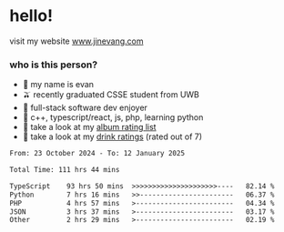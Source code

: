 # hello!

visit my website www.jinevang.com

### who is this person?
- 🦦 my name is evan                                                                  
- 🫒 recently graduated CSSE student from UWB
- 🥕 full-stack software dev enjoyer
- 🍚 c++, typescript/react, js, php, learning python
- 🎹 take a look at my [album rating list](https://bit.ly/albumratings)
- 🧋 take a look at my [drink ratings](https://bit.ly/drinkratings) (rated out of 7)

<!---
jinevang/jinevang is a ✨ special ✨ repository because its `README.md` (this file) appears on your GitHub profile.
You can click the Preview link to take a look at your changes.
--->
<!--START_SECTION:waka-->

```txt
From: 23 October 2024 - To: 12 January 2025

Total Time: 111 hrs 44 mins

TypeScript    93 hrs 50 mins  >>>>>>>>>>>>>>>>>>>>>----   82.14 %
Python        7 hrs 16 mins   >>-----------------------   06.37 %
PHP           4 hrs 57 mins   >------------------------   04.34 %
JSON          3 hrs 37 mins   >------------------------   03.17 %
Other         2 hrs 29 mins   >------------------------   02.19 %
```

<!--END_SECTION:waka-->
